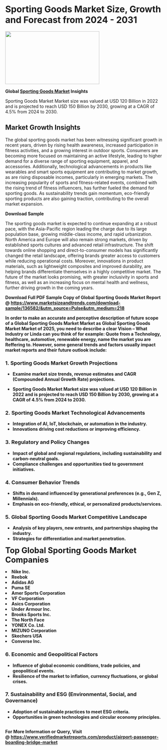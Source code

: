 <H1>Sporting Goods Market Size, Growth and Forecast from 2024 - 2031</H1><img class="aligncenter size-medium wp-image-584254" src="https://thirdeyenews.in/wp-content/uploads/2024/09/Global-Market-Research-300x168.jpeg" alt="" width="300" height="168" /><p><strong>Global&nbsp;<a href="https://www.marketsizeandtrends.com/download-sample/136582/&amp;utm_source=Pulse&amp;utm_medium=218">Sporting Goods Market</a> Insights</strong></p><p>Sporting Goods Market Market size was valued at USD 120 Billion in 2022 and is projected to reach USD 150 Billion by 2030, growing at a CAGR of 4.5% from 2024 to 2030.</p><p><h2>Market Growth Insights</h2> <p>The global sporting goods market has been witnessing significant growth in recent years, driven by rising health awareness, increased participation in fitness activities, and a growing interest in outdoor sports. Consumers are becoming more focused on maintaining an active lifestyle, leading to higher demand for a diverse range of sporting equipment, apparel, and accessories. Additionally, technological advancements in products like wearables and smart sports equipment are contributing to market growth, as are rising disposable incomes, particularly in emerging markets. The increasing popularity of sports and fitness-related events, combined with the rising trend of fitness influencers, has further fueled the demand for sporting goods. As sustainability trends gain momentum, eco-friendly sporting products are also gaining traction, contributing to the overall market expansion.</p> <p><strong>Download Sample</strong></p> <p>The sporting goods market is expected to continue expanding at a robust pace, with the Asia-Pacific region leading the charge due to its large population base, growing middle-class income, and rapid urbanization. North America and Europe will also remain strong markets, driven by established sports cultures and advanced retail infrastructure. The shift towards online shopping and direct-to-consumer models has significantly changed the retail landscape, offering brands greater access to customers while reducing operational costs. Moreover, innovations in product materials, such as lightweight composites and improved durability, are helping brands differentiate themselves in a highly competitive market. The future of the market looks promising, with greater inclusivity in sports and fitness, as well as an increasing focus on mental health and wellness, further driving growth in the coming years.</p> <p><strong></p><p><span class=""><strong>Download Full PDF Sample Copy of Global Sporting Goods Market Report</strong> @ <a href="https://www.marketsizeandtrends.com/download-sample/136582/&amp;utm_source=Pulse&amp;utm_medium=218" target="_blank">https://www.marketsizeandtrends.com/download-sample/136582/&amp;utm_source=Pulse&amp;utm_medium=218</a></span></p><p>In order to make an accurate and perceptive description of future scope of a Global&nbsp;Sporting Goods Market Market as Global&nbsp;Sporting Goods Market Market of 2025, you need to describe a clear Vision &ndash; What Industry or Linda can you think of for example: Quote from a Technology, healthcare, automotive, renewable energy, name the market you are Reffering to. However, some general trends and factors usually impact market reports and their future outlook include:</p><h3>1.&nbsp;<strong>Sporting Goods Market Growth Projections</strong></h3><ul><li>Examine market size trends, revenue estimates and CAGR (Compounded Annual Growth Rate) projections.</li><li><p>Sporting Goods Market Market size was valued at USD 120 Billion in 2022 and is projected to reach USD 150 Billion by 2030, growing at a CAGR of 4.5% from 2024 to 2030.</p></li></ul><h3>2.&nbsp;<strong>Sporting Goods Market Technological Advancements</strong></h3><ul><li>Integration of AI, IoT, blockchain, or automation in the industry.</li><li>Innovations driving cost reductions or improving efficiency.</li></ul><h3>3.&nbsp;<strong>Regulatory and Policy Changes</strong></h3><ul><li>Impact of global and regional regulations, including sustainability and carbon-neutral goals.</li><li>Compliance challenges and opportunities tied to government initiatives.</li></ul><h3>4.&nbsp;<strong>Consumer Behavior Trends</strong></h3><ul><li>Shifts in demand influenced by generational preferences (e.g., Gen Z, Millennials).</li><li>Emphasis on eco-friendly, ethical, or personalized products/services.</li></ul><h3>5.&nbsp;<strong>Global Sporting Goods Market Competitive Landscape</strong></h3><ul><li>Analysis of key players, new entrants, and partnerships shaping the industry.</li><li>Strategies for differentiation and market penetration.</li></ul><p data-pm-slice="1 1 []"><span style="color: inherit; font-family: inherit; font-size: 25px;">Top Global Sporting Goods Market Companies</span></p><div class="" data-test-id=""><p><li>Nike Inc.</li><li> Reebok</li><li> Adidas AG</li><li> Puma SE</li><li> Amer Sports Corporation</li><li> VF Corporation</li><li> Asics Corporation</li><li> Under Armour Inc.</li><li> Brooks Sports Inc.</li><li> The North Face</li><li> YONEX Co. Ltd.</li><li> MIZUNO Corporation</li><li> Skechers USA</li><li> Converse Inc.</li></p></div><h3>6.&nbsp;<strong>Economic and Geopolitical Factors</strong></h3><ul><li>Influence of global economic conditions, trade policies, and geopolitical events.</li><li>Resilience of the market to inflation, currency fluctuations, or global crises.</li></ul><h3>7.&nbsp;<strong>Sustainability and ESG (Environmental, Social, and Governance)</strong></h3><ul><li>Adoption of sustainable practices to meet ESG criteria.</li><li>Opportunities in green technologies and circular economy principles.</li></ul><h2><strong style="font-size: 14px;">For More Information or Query, Visit @&nbsp;</strong><a style="background-color: #ffffff; font-size: 14px;" href="https://www.marketsizeandtrends.com/report/sporting-goods-market/" target="_blank">https://www.verifiedmarketreports.com/product/airport-passenger-boarding-bridge-market</a></h2>
